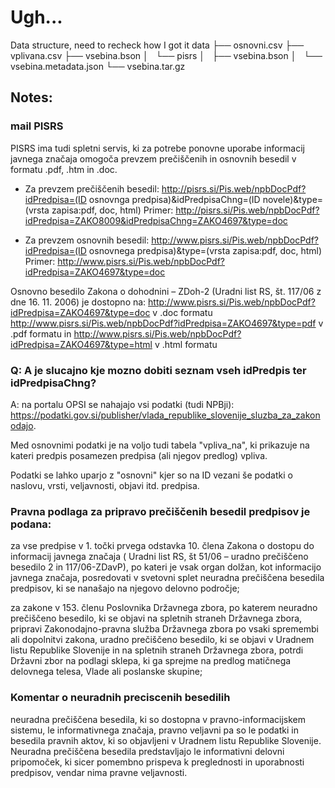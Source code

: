 # Ugh...



Data structure, need to recheck how I got it
data
├── osnovni.csv
├── vplivana.csv
├── vsebina.bson
│   └── pisrs
│       ├── vsebina.bson
│       └── vsebina.metadata.json
└── vsebina.tar.gz


## Notes:

### mail PISRS
PISRS ima tudi spletni servis, ki za potrebe ponovne uporabe informacij javnega značaja omogoča prevzem prečiščenih in osnovnih besedil v formatu .pdf, .htm in .doc.

- Za prevzem prečiščenih besedil:
http://pisrs.si/Pis.web/npbDocPdf?idPredpisa=(ID osnovnga predpisa)&idPredpisaChng=(ID novele)&type=(vrsta zapisa:pdf, doc, html)
Primer:
http://pisrs.si/Pis.web/npbDocPdf?idPredpisa=ZAKO8009&idPredpisaChng=ZAKO4697&type=doc


- Za prevzem osnovnih besedil:
http://www.pisrs.si/Pis.web/npbDocPdf?idPredpisa=(ID osnovnega predpisa)&type=(vrsta zapisa:pdf, doc, html)
Primer:
http://www.pisrs.si/Pis.web/npbDocPdf?idPredpisa=ZAKO4697&type=doc

Osnovno besedilo Zakona o dohodnini – ZDoh-2 (Uradni list RS, št. 117/06 z dne 16. 11. 2006) je dostopno na:
http://www.pisrs.si/Pis.web/npbDocPdf?idPredpisa=ZAKO4697&type=doc v .doc formatu
http://www.pisrs.si/Pis.web/npbDocPdf?idPredpisa=ZAKO4697&type=pdf v .pdf formatu in
http://www.pisrs.si/Pis.web/npbDocPdf?idPredpisa=ZAKO4697&type=html v .html formatu

### Q: A je slucajno kje mozno dobiti seznam vseh idPredpis ter idPredpisaChng?
A: na portalu OPSI se nahajajo vsi podatki (tudi NPBji):
https://podatki.gov.si/publisher/vlada_republike_slovenije_sluzba_za_zakonodajo.

Med osnovnimi podatki je na voljo tudi tabela "vpliva_na", ki prikazuje na kateri predpis posamezen predpisa (ali njegov predlog) vpliva.

Podatki se lahko uparjo z "osnovni" kjer so na ID vezani še podatki o naslovu, vrsti, veljavnosti, objavi itd. predpisa.

### Pravna podlaga za pripravo prečiščenih besedil predpisov je podana:


za vse predpise v 1. točki prvega odstavka 10. člena Zakona o dostopu do informacij javnega značaja ( Uradni list RS, št 51/06 – uradno prečiščeno besedilo 2 in 117/06-ZDavP), po kateri je vsak organ dolžan, kot informacijo javnega značaja, posredovati v svetovni splet neuradna prečiščena besedila predpisov, ki se nanašajo na njegovo delovno področje;
 

za zakone v 153. členu Poslovnika Državnega zbora, po katerem
neuradno prečiščeno besedilo, ki se objavi na spletnih straneh Državnega zbora, pripravi Zakonodajno-pravna služba Državnega zbora po vsaki spremembi ali dopolnitvi zakona,
uradno prečiščeno besedilo, ki se objavi v Uradnem listu Republike Slovenije in na spletnih straneh Državnega zbora, potrdi Državni zbor na podlagi sklepa, ki ga sprejme na predlog matičnega delovnega telesa, Vlade ali poslanske skupine;


### Komentar o neuradnih preciscenih besedilih
neuradna prečiščena besedila, ki so dostopna v pravno-informacijskem sistemu, le informativnega značaja, pravno veljavni pa so le podatki in besedila pravnih aktov, ki so objavljeni v Uradnem listu Republike Slovenije. Neuradna prečiščena besedila predstavljajo le informativni delovni pripomoček, ki sicer pomembno prispeva k preglednosti in uporabnosti predpisov, vendar nima pravne veljavnosti.

